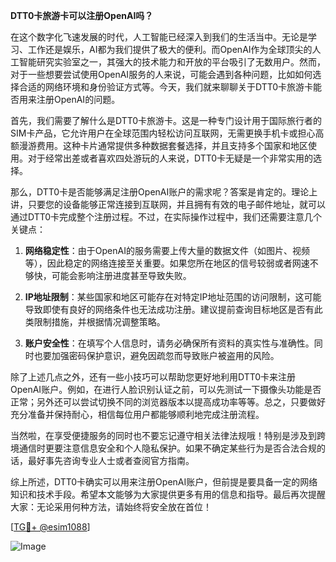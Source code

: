 **DTT0卡旅游卡可以注册OpenAI吗？**

在这个数字化飞速发展的时代，人工智能已经深入到我们的生活当中。无论是学习、工作还是娱乐，AI都为我们提供了极大的便利。而OpenAI作为全球顶尖的人工智能研究实验室之一，其强大的技术能力和开放的平台吸引了无数用户。然而，对于一些想要尝试使用OpenAI服务的人来说，可能会遇到各种问题，比如如何选择合适的网络环境和身份验证方式等。今天，我们就来聊聊关于DTT0卡旅游卡能否用来注册OpenAI的问题。

首先，我们需要了解什么是DTT0卡旅游卡。这是一种专门设计用于国际旅行者的SIM卡产品，它允许用户在全球范围内轻松访问互联网，无需更换手机卡或担心高额漫游费用。这种卡片通常提供多种数据套餐选择，并且支持多个国家和地区使用。对于经常出差或者喜欢四处游玩的人来说，DTT0卡无疑是一个非常实用的选择。

那么，DTT0卡是否能够满足注册OpenAI账户的需求呢？答案是肯定的。理论上讲，只要您的设备能够正常连接到互联网，并且拥有有效的电子邮件地址，就可以通过DTT0卡完成整个注册过程。不过，在实际操作过程中，我们还需要注意几个关键点：

1. **网络稳定性**：由于OpenAI的服务需要上传大量的数据文件（如图片、视频等），因此稳定的网络连接至关重要。如果您所在地区的信号较弱或者网速不够快，可能会影响注册进度甚至导致失败。
   
2. **IP地址限制**：某些国家和地区可能存在对特定IP地址范围的访问限制，这可能导致即使有良好的网络条件也无法成功注册。建议提前查询目标地区是否有此类限制措施，并根据情况调整策略。
   
3. **账户安全性**：在填写个人信息时，请务必确保所有资料的真实性与准确性。同时也要加强密码保护意识，避免因疏忽而导致账户被盗用的风险。

除了上述几点之外，还有一些小技巧可以帮助您更好地利用DTT0卡来注册OpenAI账户。例如，在进行人脸识别认证之前，可以先测试一下摄像头功能是否正常；另外还可以尝试切换不同的浏览器版本以提高成功率等等。总之，只要做好充分准备并保持耐心，相信每位用户都能够顺利地完成注册流程。

当然啦，在享受便捷服务的同时也不要忘记遵守相关法律法规哦！特别是涉及到跨境通信时更要注意信息安全和个人隐私保护。如果不确定某些行为是否合法合规的话，最好事先咨询专业人士或者查阅官方指南。

综上所述，DTT0卡确实可以用来注册OpenAI账户，但前提是要具备一定的网络知识和技术手段。希望本文能够为大家提供更多有用的信息和指导。最后再次提醒大家：无论采用何种方法，请始终将安全放在首位！

[[TG💪+ @esim1088](https://t.me/s/esim1088)]

![Image](https://i.postimg.cc/4NQfJmqS/Snipaste-2025-05-13-00-14-12.png)